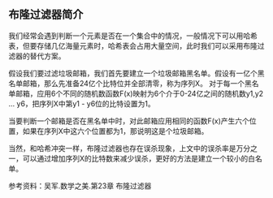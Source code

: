 ##  布隆过滤器简介 
我们经常会遇到判断一个元素是否在一个集合中的情况，一般情况下可以用哈希表，但要存储几亿海量元素时，哈希表会占用大量空间，此时我们可以采用布隆过滤器的替代方案。  
  
假设我们要过滤垃圾邮箱，我们首先要建立一个垃圾邮箱黑名单。假设有一亿个黑名单邮箱，那么先准备24亿个比特位并全部清零，称为序列X。
对于每一个黑名单邮箱，应用6个不同的随机数函数F(x)映射为6个介于0-24亿之间的随机数y1,y2 … y6，把序列X中第y1 - y6位的比特设置为1。  
  
当要判断一个邮箱是否在黑名单中时，对此邮箱应用相同的函数F(x)产生六个位置，如果在序列X中这六个位置都为1，那说明这是个垃圾邮箱。  
  
当然，和哈希冲突一样，布隆过滤器也存在误杀现象，上文中的误杀率是万分之一，可以通过增加序列X的比特数来减少误杀，更好的方法是建立一个较小的白名单。  
  
  
参考资料：吴军.数学之美.第23章 布隆过滤器
